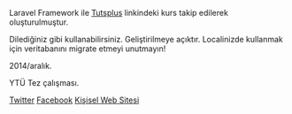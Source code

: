 Laravel Framework ile [Tutsplus](http://code.tutsplus.com/courses/build-an-ecommerce-app-in-laravel) linkindeki kurs takip edilerek oluşturulmuştur.

Dilediğiniz gibi kullanabilirsiniz. Geliştirilmeye açıktır. Localinizde kullanmak için veritabanını migrate etmeyi unutmayın!

2014/aralık.

YTÜ Tez çalışması.

[Twitter](http://www.twitter.com/kivicko)
[Facebook](http://www.facebook.com/kivicko)
[Kişisel Web Sitesi](http://www.kivilcimeray.com)
